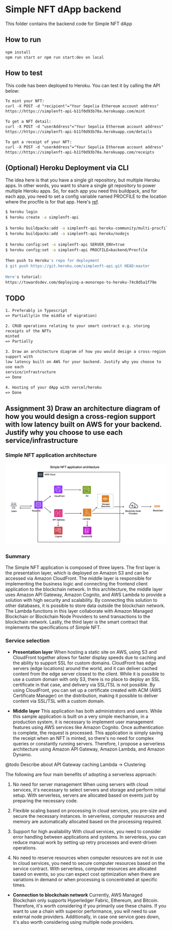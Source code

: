 # Simple NFT dApp backend
This folder contains the backend code for Simple NFT dApp

## How to run 
```
npm install
npm run start or npm run start:dev on local
```

## How to test
This code has been deployed to Heroku. You can test it by calling the API below:
```
To mint your NFT:
curl -X POST -d "recipient"="Your Sepolia Ethereum account address" https://https://simplenft-api-b11f0d93b70a.herokuapp.com/mint

To get a NFT detail:
curl -X POST -d "userAddress"="Your Sepolia Ethereum account address" https://https://simplenft-api-b11f0d93b70a.herokuapp.com/details

To get a receipt of your NFT:
curl -X POST -d "userAddress"="Your Sepolia Ethereum account address" https://https://simplenft-api-b11f0d93b70a.herokuapp.com/receipts
```

## (Optional) Heroku Deployment via CLI
The idea here is that you have a single git repository, but multiple Heroku apps. In other words, you want to share a single git repository to power multiple Heroku apps. So, for each app you need this buildpack, and for each app, you need to set a config variable named PROCFILE to the location where the procfile is for that app. Here's [ref](https://elements.heroku.com/buildpacks/heroku/heroku-buildpack-multi-procfile). 

```sh
$ heroku login
$ heroku create -a simplenft-api

$ heroku buildpacks:add -a simplenft-api heroku-community/multi-procfile
$ heroku buildpacks:add -a simplenft-api heroku/nodejs

$ heroku config:set -a simplenft-api SERVER_ENV=true
$ heroku config:set -a simplenft-api PROCFILE=backend/Procfile

Then push to Heroku's repo for deployment
$ git push https://git.heroku.com/simplenft-api.git HEAD:master

Here's tutorial:
https://towardsdev.com/deploying-a-monorepo-to-heroku-74c0d5a1f79e
```

## TODO
```
1. Preferably in Typescript
=> Partially(in the middle of migration)

2. CRUD operations relating to your smart contract e.g. storing receipts of the NFTs
minted
=> Partially

3. Draw an architecture diagram of how you would design a cross-region support with
low latency built on AWS for your backend. Justify why you choose to use each
service/infrastructure
=> Done

4. Hosting of your dApp with vercel/heroku
=> Done
```

## Assignment 3) Draw an architecture diagram of how you would design a cross-region support with low latency built on AWS for your backend. Justify why you choose to use each service/infrastructure

### Simple NFT application architecture
![image](./sample_arch.png)

### Summary
The Simple NFT application is composed of three layers. The first layer is the presentation layer, which is deployed on Amazon S3 and can be accessed via Amazon CloudFront. The middle layer is responsible for implementing the business logic and connecting the frontend client application to the blockchain network. In this architecture, the middle layer uses Amazon API Gateway, Amazon Cognito, and AWS Lambda to provide a solution with high security and scalability. By connecting this solution to other databases, it is possible to store data outside the blockchain network. The Lambda functions in this layer collaborate with Amazon Managed Blockchain or Blockchain Node Providers to send transactions to the blockchain network. Lastly, the third layer is the smart contract that implements the specifications of Simple NFT.

### Service selection
- **Presentation layer**
When hosting a static site on AWS, using S3 and CloudFront together allows for faster display speeds due to caching and the ability to support SSL for custom domains. CloudFront has edge servers (edge locations) around the world, and it can deliver cached content from the edge server closest to the client. While it is possible to use a custom domain with only S3, there is no place to deploy an SSL certificate in that case, and delivery via SSL/TSL is not possible. By using CloudFront, you can set up a certificate created with ACM (AWS Certificate Manager) on the distribution, making it possible to deliver content via SSL/TSL with a custom domain.

- **Middle layer**
This application has both administrators and users. While this sample application is built on a very simple mechanism, in a production system, it is necessary to implement user management features using AWS services like Amazon Cognito. Once authentication is complete, the request is processed. This application is simply saving the receipt when an NFT is minted, so there's no need for complex queries or constantly running servers. Therefore, I propose a serverless architecture using Amazon API Gateway, Amazon Lambda, and Amazon Dynamo.

@todo
Describe about API Gateway caching
Lambda -> Clustering

The following are four main benefits of adopting a serverless approach:

1. No need for server management
When using servers with cloud services, it's necessary to select servers and storage and perform initial setup. With serverless, servers are allocated based on events just by preparing the necessary code.

2. Flexible scaling based on processing
In cloud services, you pre-size and secure the necessary instances. In serverless, computer resources and memory are automatically allocated based on the processing required.

3. Support for high availability
With cloud services, you need to consider error handling between applications and systems. In serverless, you can reduce manual work by setting up retry processes and event-driven operations.

4. No need to reserve resources when computer resources are not in use
In cloud services, you need to secure computer resources based on the service contract. With serverless, computer resources are allocated based on events, so you can expect cost optimization when there are variations in demand or when processing is concentrated at specific times.

- **Connection to blockchain network**
Currently, AWS Managed Blockchain only supports Hyperledger Fabric, Ethereum, and Bitcoin. Therefore, it's worth considering if you primarily use these chains. If you want to use a chain with superior performance, you will need to use external node providers. Additionally, in case one service goes down, it's also worth considering using multiple node providers.




